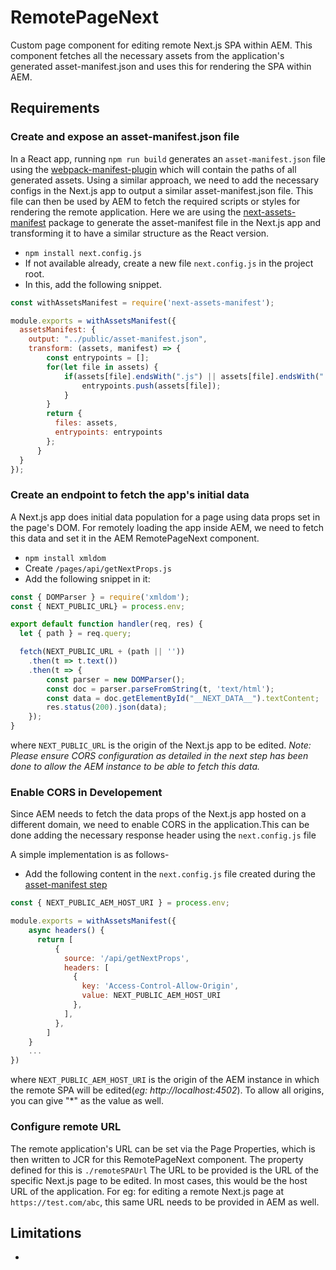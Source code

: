 <!--
* Copyright 2020 Adobe. All rights reserved.
* This file is licensed to you under the Apache License, Version 2.0 (the "License");
* you may not use this file except in compliance with the License. You may obtain a copy
* of the License at http://www.apache.org/licenses/LICENSE-2.0
*
* Unless required by applicable law or agreed to in writing, software distributed under
* the License is distributed on an "AS IS" BASIS, WITHOUT WARRANTIES OR REPRESENTATIONS
* OF ANY KIND, either express or implied. See the License for the specific language
* governing permissions and limitations under the License.
-->
RemotePageNext
====
Custom page component for editing remote Next.js SPA within AEM. This component fetches all the necessary assets from the application's generated asset-manifest.json and uses this for rendering the SPA within AEM.


## Requirements

### Create and expose an asset-manifest.json file
In a React app, running `npm run build` generates an `asset-manifest.json` file using the [webpack-manifest-plugin](https://www.npmjs.com/package/webpack-manifest-plugin) which will contain the paths of all generated assets.
Using a similar approach, we need to add the necessary configs in the Next.js app to output a similar asset-manifest.json file. This file can then be used by AEM  to fetch the required scripts or styles for rendering the remote application.
Here we are using the [next-assets-manifest](https://www.npmjs.com/package/next-assets-manifest) package to generate the asset-manifest file in the Next.js app and transforming it to have a similar structure as the React version.

- `npm install next.config.js`
- If not available already, create a new file `next.config.js` in the project root.
- In this, add the following snippet.

```javascript
const withAssetsManifest = require('next-assets-manifest');

module.exports = withAssetsManifest({
  assetsManifest: {
    output: "../public/asset-manifest.json",
    transform: (assets, manifest) => {
        const entrypoints = [];
      	for(let file in assets) {
            if(assets[file].endsWith(".js") || assets[file].endsWith(".css")) {
            	entrypoints.push(assets[file]);
            }
        }
        return {
          files: assets,
          entrypoints: entrypoints
        };
      }
  }
});
```

### Create an endpoint to fetch the app's initial data
A Next.js app does initial data population for a page using data props set in the page's DOM. For remotely loading the app inside AEM, we need to fetch this data and set it in the AEM RemotePageNext component.
- ```npm install xmldom ```
- Create `/pages/api/getNextProps.js`
- Add the following snippet in it:

```javascript
const { DOMParser } = require('xmldom');
const { NEXT_PUBLIC_URL} = process.env;

export default function handler(req, res) {
  let { path } = req.query;

  fetch(NEXT_PUBLIC_URL + (path || ''))
    .then(t => t.text())
    .then(t => {
        const parser = new DOMParser();
	    const doc = parser.parseFromString(t, 'text/html');
        const data = doc.getElementById("__NEXT_DATA__").textContent;
        res.status(200).json(data);
    });
}
```
where `NEXT_PUBLIC_URL` is the origin of the Next.js app to be edited.
_Note: Please ensure CORS configuration as detailed in the next step has been done to allow the AEM instance to be able to fetch this data._

### Enable CORS in Developement
Since AEM needs to fetch the data props of the Next.js app hosted on a different domain, we need to enable CORS in the application.This can be done adding the necessary response header using the `next.config.js` file

A simple implementation is as follows-
- Add the following content in the `next.config.js` file created during the [asset-manifest step](#create-and-expose-an-asset-manifest.json-file)

```javascript
const { NEXT_PUBLIC_AEM_HOST_URI } = process.env;

module.exports = withAssetsManifest({
    async headers() {
      return [
          {
            source: '/api/getNextProps',
            headers: [
              {
                key: 'Access-Control-Allow-Origin',
                value: NEXT_PUBLIC_AEM_HOST_URI
              },
            ],
          },
        ]
    }
    ...
})
```
where `NEXT_PUBLIC_AEM_HOST_URI` is the origin of the AEM instance in which the remote SPA will be edited(_eg: http://localhost:4502_). To allow all origins, you can give "*" as the value as well.


### Configure remote URL
The remote application's URL can be set via the Page Properties, which is then written to JCR for this RemotePageNext component. The property defined for this is `./remoteSPAUrl`
The URL to be provided is the URL of the specific Next.js page to be edited. In most cases, this would be the host URL of the application.
For eg:  for editing a remote Next.js page at `https://test.com/abc`, this same URL needs to be provided in AEM as well.


## Limitations
-
